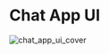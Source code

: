 # Chat App UI



![chat_app_ui_cover](https://user-images.githubusercontent.com/85620139/125628183-6376e1e0-11ab-4682-97c8-78c80eadd8ea.png)
